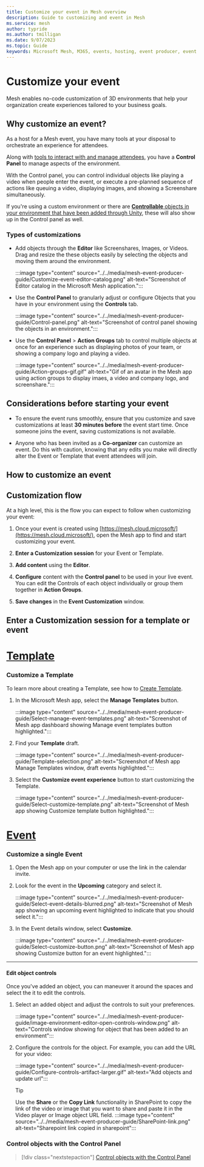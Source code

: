 ```yaml
---
title: Customize your event in Mesh overview
description: Guide to customizing and event in Mesh
ms.service: mesh
author: typride
ms.author: tmilligan
ms.date: 9/07/2023
ms.topic: Guide
keywords: Microsoft Mesh, M365, events, hosting, event producer, event organizer, customize
---
```


# Customize your event

Mesh enables no-code customization of 3D environments that help your organization create experiences tailored to your business goals.

## Why customize an event?

As a host for a Mesh event, you have many tools at your disposal to orchestrate an experience for attendees.

Along with [tools to interact with and manage attendees](../produce-event.md#event-producers-tools), you have a **Control Panel** to manage aspects of the environment.

With the Control panel, you can control individual objects like playing a video when people enter the event, or execute a pre-planned sequence of actions like queuing a video, displaying images, and showing a Screenshare simultaneously.

If you're using a custom environment or there are [**Controllable** objects in your environment that have been added through Unity](../../develop/enhance-your-environment/multi-room-sync.md#controllables), these will also show up in the Control panel as well.

### Types of customizations

* Add objects through the **Editor** like Screenshares, Images, or Videos. Drag and resize the these objects easily by selecting the objects and moving them around the environment.

    :::image type="content" source="../../media/mesh-event-producer-guide/Customize-event-editor-catalog.png" alt-text="Screenshot of Editor catalog in the Microsoft Mesh application.":::

* Use the **Control Panel** to granularly adjust or configure Objects that you have in your environment using the **Controls** tab.

    :::image type="content" source="../../media/mesh-event-producer-guide/Control-panel.png" alt-text="Screenshot of control panel showing the objects in an environment.":::

* Use the **Control Panel** > **Action Groups** tab to control multiple objects at once for an experience such as displaying photos of your team, or showing a company logo and playing a video.

    :::image type="content" source="../../media/mesh-event-producer-guide/Action-groups-gif.gif" alt-text="Gif of an avatar in the Mesh app using action groups to display imaes, a video and company logo, and screenshare.":::

## Considerations before starting your event

* To ensure the event runs smoothly, ensure that you customize and save customizations at least **30 minutes before** the event start time. Once someone joins the event, saving customizations is not available.

* Anyone who has been invited as a **Co-organizer** can customize an event. Do this with caution, knowing that any edits you make will directly alter the Event or Template that event attendees will join.

## How to customize an event

## Customization flow

At a high level, this is the flow you can expect to follow when customizing your event:

1. Once your event is created using [https://mesh.cloud.microsoft/](https://mesh.cloud.microsoft/), open the Mesh app to find and start customizing your event.

1. **Enter a Customization session** for your Event or Template.

1. **Add content** using the **Editor**.

1. **Configure** content with the **Control panel** to be used in your live event. You can edit the Controls of each object individually or group them together in **Action Groups**.

1. **Save changes** in the **Event Customization** window.

## Enter a Customization session for a template or event

# [Template](#tab/template)

### Customize a Template

To learn more about creating a Template, see how to [Create Template](create-template.md).

1. In the Microsoft Mesh app, select the **Manage Templates** button.

    :::image type="content" source="../../media/mesh-event-producer-guide/Select-manage-event-templates.png" alt-text="Screenshot of Mesh app dashboard showing Manage event templates button highlighted.":::

1. Find your **Template** draft.

    :::image type="content" source="../../media/mesh-event-producer-guide/Template-selection.png" alt-text="Screenshot of Mesh app Manage Templates window, draft events highlighted.":::

1. Select the **Customize event experience** button to start customizing the Template.

    :::image type="content" source="../../media/mesh-event-producer-guide/Select-customize-template.png" alt-text="Screenshot of Mesh app showing Customize template button highlighted.":::

# [Event](#tab/event)

### Customize a single Event

1. Open the Mesh app on your computer or use the link in the calendar invite.

1. Look for the event in the **Upcoming** category and select it.

    :::image type="content" source="../../media/mesh-event-producer-guide/Select-event-details-blurred.png" alt-text="Screenshot of Mesh app showing an upcoming event highlighted to indicate that you should select it.":::

1. In the Event details window, select **Customize**.

    :::image type="content" source="../../media/mesh-event-producer-guide/Select-customize-button.png" alt-text="Screenshot of Mesh app showing Customize button for an event highlighted.":::

---


#### Edit object controls

Once you've added an object, you can maneuver it around the spaces and select the it to edit the controls.

1. Select an added object and adjust the controls to suit your preferences.

    :::image type="content" source="../../media/mesh-event-producer-guide/image-environment-editor-open-controls-window.png" alt-text="Controls window showing for object that has been added to an environment":::

1. Configure the controls for the object. For example, you can add the URL for your video:

    :::image type="content" source="../../media/mesh-event-producer-guide/Configure-controls-artifact-larger.gif" alt-text="Add objects and update url":::

    > [!TIP]
    > Use the **Share** or the **Copy Link** functionality in SharePoint to copy the link of the video or image that you want to share and paste it in the Video player or Image object URL field.
    > :::image type="content" source="../../media/mesh-event-producer-guide/SharePoint-link.png" alt-text="Sharepoint link copied in sharepoint":::

### Control objects with the Control Panel

   > [!div class="nextstepaction"]
   > [Control objects with the Control Panel](Using-control-panel.md)
